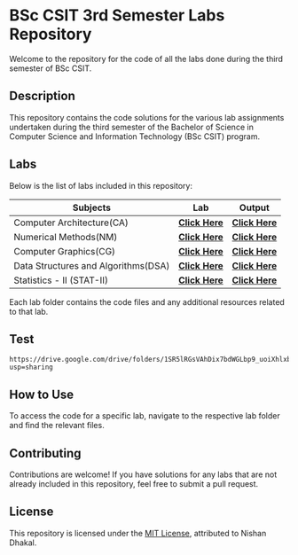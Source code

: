 # BSc CSIT 3rd Semester Labs Repository

Welcome to the repository for the code of all the labs done during the third semester of BSc CSIT.

## Description

This repository contains the code solutions for the various lab assignments undertaken during the third semester of the Bachelor of Science in Computer Science and Information Technology (BSc CSIT) program.

## Labs

Below is the list of labs included in this repository:

| Subjects               | Lab                                                                 | Output                                                                                                                                               |
|------------------------|---------------------------------------------------------------------|------------------------------------------------------------------------------------------------------------------------------------------------------|
| Computer Architecture(CA)  | **[Click Here](CA)**                                     | **[Click Here ](CA)**                                                                                                                       |
| Numerical Methods(NM)      | **[Click Here](https://github.com/nishan023/3rd-sem/tree/master/NM)**| **[Click Here ](https://drive.google.com/drive/folders/1ILYqwwyfQ18JpN10gr7b-mXv-OY8QHK2?usp=sharing)**                              |
| Computer Graphics(CG)     | **[Click Here](https://github.com/nishan023/3rd-sem/tree/master/CG)**                                         | **[Click Here ](https://drive.google.com/drive/folders/1o-8iP_xRatNx1UgJWnwl-DzK0mXgmZcA?usp=sharing)**                                                                                                                       |
| Data Structures and Algorithms(DSA) | **[Click Here](https://github.com/nishan023/3rd-sem/tree/master/DSA)**                          | **[Click Here](https://drive.google.com/drive/folders/1obwIVXNBBppQDXwwXUJ5l5SxjP-D3NGS?usp=sharing)**                                                                                                                      |
| Statistics - II (STAT-II)      | **[Click Here](Statistics-II)**                               | **[Click Here](Statistics-II)**                                                                                                    |

Each lab folder contains the code files and any additional resources related to that lab.

## Test
```
https://drive.google.com/drive/folders/1SR5lRGsVAhDix7bdWGLbp9_uoiXhlxbA?usp=sharing
```

## How to Use

To access the code for a specific lab, navigate to the respective lab folder and find the relevant files.

## Contributing

Contributions are welcome! If you have solutions for any labs that are not already included in this repository, feel free to submit a pull request.

## License

This repository is licensed under the [MIT License](https://github.com/nishan023/3rd-sem/blob/master/LICENSE), attributed to Nishan Dhakal.
